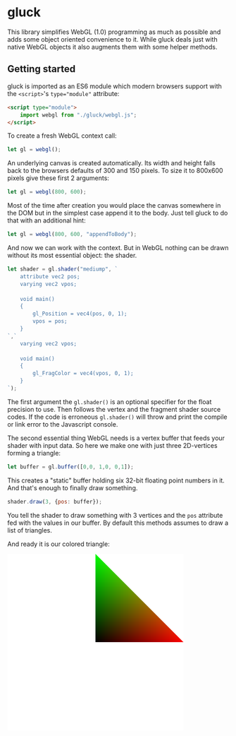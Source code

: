 # gluck

This library simplifies WebGL (1.0) programming as much as possible and adds some object oriented convenience to it. While gluck
deals just with native WebGL objects it also augments them with some helper methods.

## Getting started

gluck is imported as an ES6 module which modern browsers support with the `<script>`'s `type="module"` attribute:

```html
<script type="module">
	import webgl from "./gluck/webgl.js";
</script>
```

To create a fresh WebGL context call:

```js
let gl = webgl();
```

An underlying canvas is created automatically. Its width and height falls back to the browsers defaults of 300 and 150 pixels.
To size it to 800x600 pixels give these first 2 arguments:

```js
let gl = webgl(800, 600);
```

Most of the time after creation you would place the canvas somewhere in the DOM but in the simplest case append it to the body.
Just tell gluck to do that with an additional hint:

```js
let gl = webgl(800, 600, "appendToBody");
```

And now we can work with the context. But in WebGL nothing can be drawn without its most essential object: the shader.

```js
let shader = gl.shader("mediump", `
	attribute vec2 pos;
	varying vec2 vpos;
	
	void main()
	{
		gl_Position = vec4(pos, 0, 1);
		vpos = pos;
	}
`,`
	varying vec2 vpos;
	
	void main()
	{
		gl_FragColor = vec4(vpos, 0, 1);
	}
`);
```

The first argument the `gl.shader()` is an optional specifier for the float precision to use. Then follows the vertex and the
fragment shader source codes. If the code is erroneous `gl.shader()` will throw and print the compile or link error to the
Javascript console.

The second essential thing WebGL needs is a vertex buffer that feeds your shader with input data. So here we make one with just
three 2D-vertices forming a triangle:

```js
let buffer = gl.buffer([0,0, 1,0, 0,1]);
```

This creates a "static" buffer holding six 32-bit floating point numbers in it. And that's enough to finally draw
something.

```js
shader.draw(3, {pos: buffer});
```

You tell the shader to draw something with 3 vertices and the `pos` attribute fed with the values in our buffer. By default
this methods assumes to draw a list of triangles.

And ready it is our colored triangle:

![simple triangle](./doc/triangle.png)
